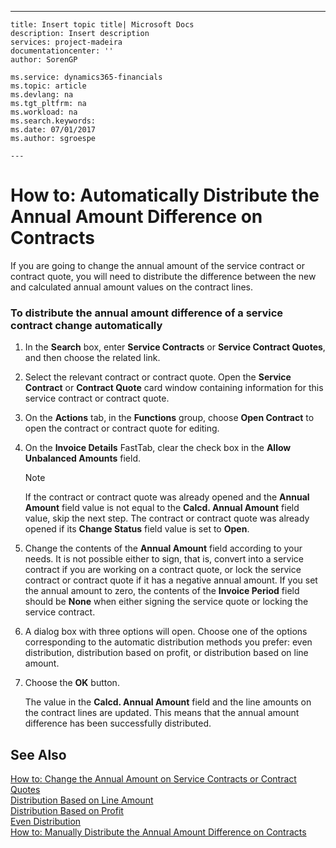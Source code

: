 ---
    title: Insert topic title| Microsoft Docs
    description: Insert description
    services: project-madeira
    documentationcenter: ''
    author: SorenGP

    ms.service: dynamics365-financials
    ms.topic: article
    ms.devlang: na
    ms.tgt_pltfrm: na
    ms.workload: na
    ms.search.keywords:
    ms.date: 07/01/2017
    ms.author: sgroespe

    ---
# How to: Automatically Distribute the Annual Amount Difference on Contracts
If you are going to change the annual amount of the service contract or contract quote, you will need to distribute the difference between the new and calculated annual amount values on the contract lines.  
  
### To distribute the annual amount difference of a service contract change automatically  
  
1.  In the **Search** box, enter **Service Contracts** or **Service Contract Quotes**, and then choose the related link.  
  
2.  Select the relevant contract or contract quote. Open the **Service Contract** or **Contract Quote** card window containing information for this service contract or contract quote.  
  
3.  On the **Actions** tab, in the **Functions** group, choose **Open Contract** to open the contract or contract quote for editing.  
  
4.  On the **Invoice Details** FastTab, clear the check box in the **Allow Unbalanced Amounts** field.  
  
    > [!NOTE]  
    >  If the contract or contract quote was already opened and the **Annual Amount** field value is not equal to the **Calcd. Annual Amount** field value, skip the next step. The contract or contract quote was already opened if its **Change Status** field value is set to **Open**.  
  
5.  Change the contents of the **Annual Amount** field according to your needs. It is not possible either to sign, that is, convert into a service contract if you are working on a contract quote, or lock the service contract or contract quote if it has a negative annual amount. If you set the annual amount to zero, the contents of the **Invoice Period** field should be **None** when either signing the service quote or locking the service contract.  
  
6.  A dialog box with three options will open. Choose one of the options corresponding to the automatic distribution methods you prefer:  even distribution,  distribution based on profit, or distribution based on line amount.  
  
7.  Choose the **OK** button.  
  
     The value in the **Calcd. Annual Amount** field and the line amounts on the contract lines are updated. This means that the annual amount difference has been successfully distributed.  
  
## See Also  
 [How to: Change the Annual Amount on Service Contracts or Contract Quotes](../FullExperience/how-to-change-the-annual-amount-on-service-contracts-or-contract-quotes.md)   
 [Distribution Based on Line Amount](../FullExperience/distribution-based-on-line-amount.md)   
 [Distribution Based on Profit](../FullExperience/distribution-based-on-profit.md)   
 [Even Distribution](../FullExperience/even-distribution.md)   
 [How to: Manually Distribute the Annual Amount Difference on Contracts](../FullExperience/how-to-manually-distribute-the-annual-amount-difference-on-contracts.md)